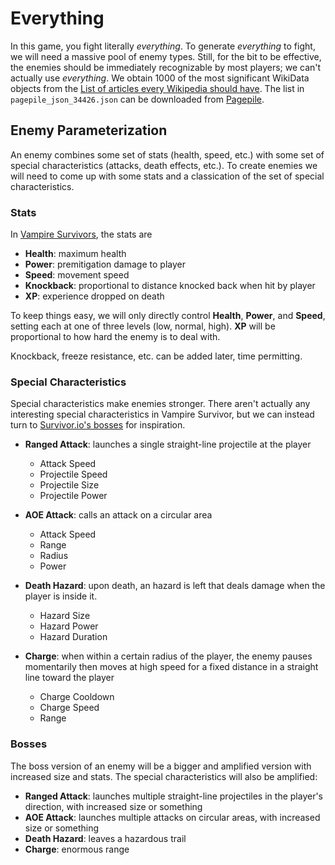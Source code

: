 # Everything

In this game, you fight literally _everything_.
To generate _everything_ to fight, we will need a massive pool of enemy types.
Still, for the bit to be effective, the enemies should be immediately recognizable by most players; we can't actually use _everything_.
We obtain 1000 of the most significant WikiData objects from the [List of articles every Wikipedia should have](https://meta.wikimedia.org/wiki/List_of_articles_every_Wikipedia_should_have).
The list in `pagepile_json_34426.json` can be downloaded from [Pagepile](https://pagepile.toolforge.org/api.php?id=34426&action=get_data&doit&format=json).

## Enemy Parameterization

An enemy combines some set of stats (health, speed, etc.) with some set of special characteristics (attacks, death effects, etc.).
To create enemies we will need to come up with some stats and a classication of the set of special characteristics.

### Stats

In [Vampire Survivors](https://vampire-survivors.fandom.com/wiki/Enemies#Stats), the stats are

- **Health**: maximum health
- **Power**: premitigation damage to player
- **Speed**: movement speed
- **Knockback**: proportional to distance knocked back when hit by player
- **XP**: experience dropped on death

To keep things easy, we will only directly control **Health**, **Power**, and **Speed**, setting each at one of three levels (low, normal, high).
**XP** will be proportional to how hard the enemy is to deal with.

Knockback, freeze resistance, etc. can be added later, time permitting.

### Special Characteristics

Special characteristics make enemies stronger.
There aren't actually any interesting special characteristics in Vampire Survivor, but we can instead turn to [Survivor.io's bosses](https://youtu.be/Pcp9CZLmiqg) for inspiration.

- **Ranged Attack**: launches a single straight-line projectile at the player

  - Attack Speed
  - Projectile Speed
  - Projectile Size
  - Projectile Power

- **AOE Attack**: calls an attack on a circular area

  - Attack Speed
  - Range
  - Radius
  - Power

- **Death Hazard**: upon death, an hazard is left that deals damage when the player is inside it.

  - Hazard Size
  - Hazard Power
  - Hazard Duration

- **Charge**: when within a certain radius of the player, the enemy pauses momentarily then moves at high speed for a fixed distance in a straight line toward the player
  - Charge Cooldown
  - Charge Speed
  - Range

### Bosses

The boss version of an enemy will be a bigger and amplified version with increased size and stats.
The special characteristics will also be amplified:

- **Ranged Attack**: launches multiple straight-line projectiles in the player's direction, with increased size or something
- **AOE Attack**: launches multiple attacks on circular areas, with increased size or something
- **Death Hazard**: leaves a hazardous trail
- **Charge**: enormous range
